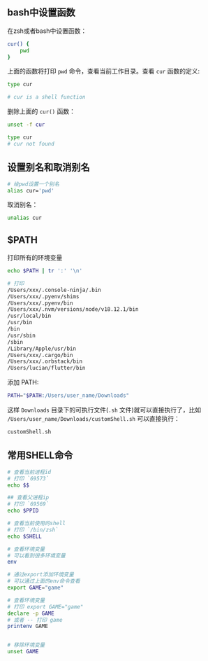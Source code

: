 ## bash中设置函数

在zsh或者bash中设置函数：

```bash
cur() {
    pwd
}
```
上面的函数将打印 `pwd` 命令，查看当前工作目录。查看 `cur` 函数的定义:

```bash
type cur

# cur is a shell function
```

删除上面的 `cur()` 函数：
```bash
unset -f cur

type cur
# cur not found
```

## 设置别名和取消别名
```bash
# 给pwd设置一个别名
alias cur='pwd'
```

取消别名：
```bash
unalias cur
```

## $PATH
打印所有的环境变量
```bash
echo $PATH | tr ':' '\n'

# 打印
/Users/xxx/.console-ninja/.bin
/Users/xxx/.pyenv/shims
/Users/xxx/.pyenv/bin
/Users/xxx/.nvm/versions/node/v18.12.1/bin
/usr/local/bin
/usr/bin
/bin
/usr/sbin
/sbin
/Library/Apple/usr/bin
/Users/xxx/.cargo/bin
/Users/xxx/.orbstack/bin
/Users/lucian/flutter/bin
```

添加 PATH:
```bash
PATH="$PATH:/Users/user_name/Downloads"
```
这样 `Downloads` 目录下的可执行文件(`.sh` 文件)就可以直接执行了，比如 `/Users/user_name/Downloads/customShell.sh` 可以直接执行：
```bash
customShell.sh
```

## 常用SHELL命令

```bash
# 查看当前进程id
# 打印 `69573`
echo $$ 

## 查看父进程ip
# 打印 `69569`
echo $PPID

# 查看当前使用的shell
# 打印 `/bin/zsh`
echo $SHELL

# 查看环境变量
# 可以看到很多环境变量
env

# 通过export添加环境变量
# 可以通过上面的env命令查看
export GAME="game"

# 查看环境变量
# 打印 export GAME="game"
declare -p GAME
# 或者 -- 打印 game
printenv GAME


# 移除环境变量
unset GAME
```